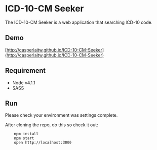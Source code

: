 # ICD-10-CM Seeker

The ICD-10-CM Seeker is a web application that searching ICD-10 code.

## Demo

[http://casperlaitw.github.io/ICD-10-CM-Seeker](http://casperlaitw.github.io/ICD-10-CM-Seeker)

## Requirement

* Node v4.1.1
* SASS

## Run

Please check your environment was settings complete.

After cloning the repo, do this so check it out:

```
    npm install
    npm start
    open http://localhost:3000
```
